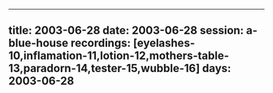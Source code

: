 
---
title: 2003-06-28
date:  2003-06-28
session: a-blue-house
recordings: [eyelashes-10,inflamation-11,lotion-12,mothers-table-13,paradorn-14,tester-15,wubble-16]
days: 2003-06-28
---
